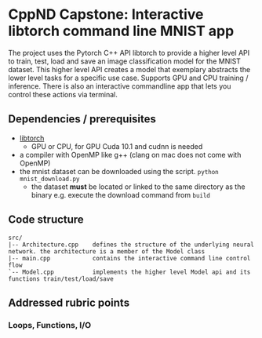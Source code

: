 # CppND Capstone: Interactive libtorch command line MNIST app

The project uses the Pytorch C++ API libtorch to provide a higher level API to train, test, load and save an image
classification model for the MNIST dataset. This higher level API creates a model that exemplary abstracts the lower level
tasks for a specific use case. Supports GPU and CPU training / inference.
There is also an interactive commandline app that lets you control these actions via terminal.

## Dependencies / prerequisites
* [libtorch](https://pytorch.org/get-started/locally/) 
    * GPU or CPU, for GPU Cuda 10.1 and cudnn is needed
* a compiler with OpenMP like g++ (clang on mac does not come with OpenMP)
* the mnist dataset can be downloaded using the script. `python mnist_download.py`
    * the dataset **must** be located or linked to the same directory as the binary e.g. execute the download command from `build`
    
## Code structure
```
src/
|-- Architecture.cpp    defines the structure of the underlying neural network. the architecture is a member of the Model class
|-- main.cpp            contains the interactive command line control flow
`-- Model.cpp           implements the higher level Model api and its functions train/test/load/save
```

## Addressed rubric points
### Loops, Functions, I/O
